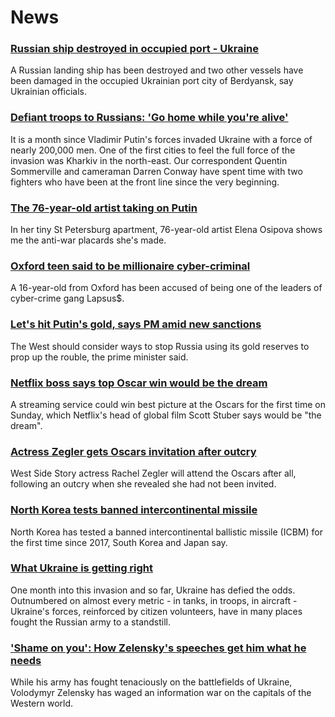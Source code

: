 # News
### [Russian ship destroyed in occupied port - Ukraine](https://www.bbc.com/news/world-europe-60859337)
A Russian landing ship has been destroyed and two other vessels have been damaged in the occupied Ukrainian port city of Berdyansk, say Ukrainian officials.
### [Defiant troops to Russians: 'Go home while you're alive'](https://www.bbc.com/news/world-europe-60860548)
It is a month since Vladimir Putin's forces invaded Ukraine with a force of nearly 200,000 men. One of the first cities to feel the full force of the invasion was Kharkiv in the north-east. Our correspondent Quentin Sommerville and cameraman Darren Conway have spent time with two fighters who have been at the front line since the very beginning.
### [The 76-year-old artist taking on Putin](https://www.bbc.com/news/world-europe-60866283)
In her tiny St Petersburg apartment, 76-year-old artist Elena Osipova shows me the anti-war placards she's made. 
### [Oxford teen said to be millionaire cyber-criminal](https://www.bbc.com/news/technology-60864283)
A 16-year-old from Oxford has been accused of being one of the leaders of cyber-crime gang Lapsus$.
### [Let's hit Putin's gold, says PM amid new sanctions](https://www.bbc.com/news/uk-60858511)
The West should consider ways to stop Russia using its gold reserves to prop up the rouble, the prime minister said.
### [Netflix boss says top Oscar win would be the dream](https://www.bbc.com/news/entertainment-arts-60848382)
A streaming service could win best picture at the Oscars for the first time on Sunday, which Netflix's head of global film Scott Stuber says would be "the dream".
### [Actress Zegler gets Oscars invitation after outcry](https://www.bbc.com/news/entertainment-arts-60858523)
West Side Story actress Rachel Zegler will attend the Oscars after all, following an outcry when she revealed she had not been invited.
### [North Korea tests banned intercontinental missile](https://www.bbc.com/news/world-asia-60858999)
North Korea has tested a banned intercontinental ballistic missile (ICBM) for the first time since 2017, South Korea and Japan say.
### [What Ukraine is getting right](https://www.bbc.com/news/uk-60867202)
One month into this invasion and so far, Ukraine has defied the odds. Outnumbered on almost every metric - in tanks, in troops, in aircraft - Ukraine's forces, reinforced by citizen volunteers, have in many places fought the Russian army to a standstill. 
### ['Shame on you': How Zelensky's speeches get him what he needs](https://www.bbc.com/news/world-europe-60855280)
While his army has fought tenaciously on the battlefields of Ukraine, Volodymyr Zelensky has waged an information war on the capitals of the Western world.
